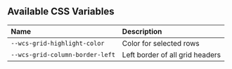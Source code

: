 ## Available CSS Variables

|   Name                             | Description                         |
|:-----------------------------------|:------------------------------------|
| `--wcs-grid-highlight-color`       | Color for selected rows             |
| `--wcs-grid-column-border-left`    | Left border of all grid headers     |